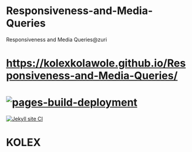 # Responsiveness-and-Media-Queries
Responsiveness and Media Queries@zuri
# https://kolexkolawole.github.io/Responsiveness-and-Media-Queries/


# [![pages-build-deployment](https://github.com/kolexkolawole/Responsiveness-and-Media-Queries/actions/workflows/pages/pages-build-deployment/badge.svg)](https://github.com/kolexkolawole/Responsiveness-and-Media-Queries/actions/workflows/pages/pages-build-deployment)

[![Jekyll site CI](https://github.com/kolexkolawole/Responsiveness-and-Media-Queries/actions/workflows/jekyll.yml/badge.svg)](https://github.com/kolexkolawole/Responsiveness-and-Media-Queries/actions/workflows/jekyll.yml)

# KOLEX
